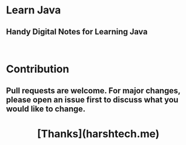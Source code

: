 # Learn Java

## Handy Digital Notes for Learning Java

&nbsp;

# Contribution

## Pull requests are welcome. For major changes, please open an issue first to discuss what you would like to change.

<h1 align="center"> [Thanks](harshtech.me)
